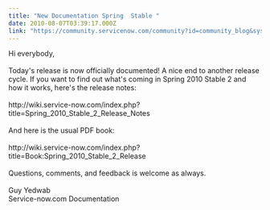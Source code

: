 ```yaml
---
title: "New Documentation Spring  Stable "
date: 2010-08-07T03:39:17.000Z
link: "https://community.servicenow.com/community?id=community_blog&sys_id=1c6d6a29dbd0dbc01dcaf3231f961974"
---
```

<p>Hi everybody,<br /><br />Today's release is now officially documented! A nice end to another release cycle. If you want to find out what's coming in Spring 2010 Stable 2 and how it works, here's the release notes:<br /><br />http://wiki.service-now.com/index.php?title=Spring_2010_Stable_2_Release_Notes<br /><br />And here is the usual PDF book:<br /><br />http://wiki.service-now.com/index.php?title=Book:Spring_2010_Stable_2_Release<br /><br />Questions, comments, and feedback is welcome as always.<br /><br />Guy Yedwab<br />Service-now.com Documentation</p>